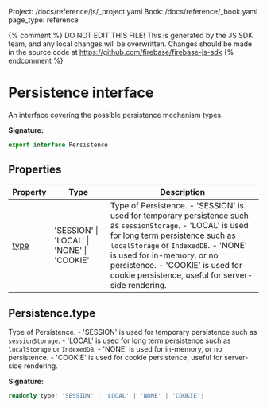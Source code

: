 Project: /docs/reference/js/_project.yaml
Book: /docs/reference/_book.yaml
page_type: reference

{% comment %}
DO NOT EDIT THIS FILE!
This is generated by the JS SDK team, and any local changes will be
overwritten. Changes should be made in the source code at
https://github.com/firebase/firebase-js-sdk
{% endcomment %}

# Persistence interface
An interface covering the possible persistence mechanism types.

<b>Signature:</b>

```typescript
export interface Persistence 
```

## Properties

|  Property | Type | Description |
|  --- | --- | --- |
|  [type](./auth.persistence.md#persistencetype) | 'SESSION' \| 'LOCAL' \| 'NONE' \| 'COOKIE' | Type of Persistence. - 'SESSION' is used for temporary persistence such as <code>sessionStorage</code>. - 'LOCAL' is used for long term persistence such as <code>localStorage</code> or <code>IndexedDB</code>. - 'NONE' is used for in-memory, or no persistence. - 'COOKIE' is used for cookie persistence, useful for server-side rendering. |

## Persistence.type

Type of Persistence. - 'SESSION' is used for temporary persistence such as `sessionStorage`<!-- -->. - 'LOCAL' is used for long term persistence such as `localStorage` or `IndexedDB`<!-- -->. - 'NONE' is used for in-memory, or no persistence. - 'COOKIE' is used for cookie persistence, useful for server-side rendering.

<b>Signature:</b>

```typescript
readonly type: 'SESSION' | 'LOCAL' | 'NONE' | 'COOKIE';
```
